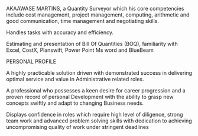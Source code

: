 
AKAAWASE MARTINS, a Quantity Surveyor which his core competencies include cost management, project management, computing, arithmetic and good communication, time management and negotiating skills.

Handles tasks with accuracy and efficiency.

Estimating and presentation of Bill Of Quantities (BOQ), familiarity with Excel, CostX, Planswift, Power Point Ms word and BlueBeam

PERSONAL PROFILE

A highly practicable solution driven with demonstrated success in delivering optimal service and value in Administrative related roles.

A professional who possesses a keen desire for career progression and a proven record of personal Development with the ability to grasp new concepts swiftly and adapt to changing Business needs.

Displays confidence in roles which require high level of diligence, strong team work and advanced problem solving skills with dedication to achieving uncompromising quality of work under stringent deadlines
